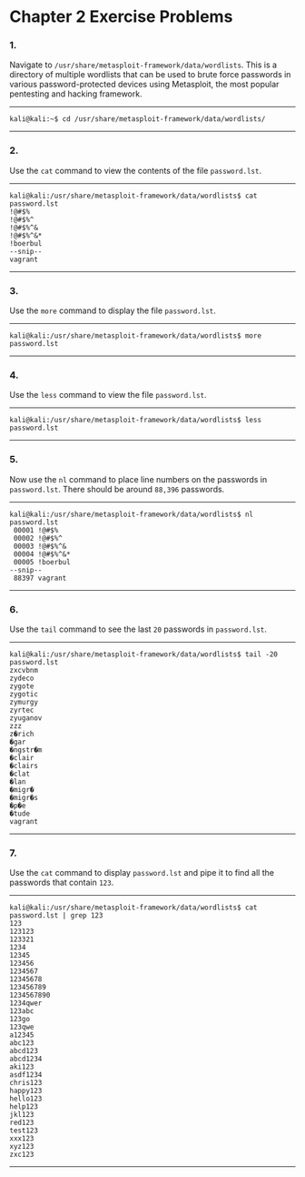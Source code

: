 <!---
  Name          : Chapter_2.md
  Project       : Linux Basics for Hackers 1e
  Description   : Solutions to chapter 2 exercise problems
  Creation Date : 06 September 2020
  Author        : amenasec
  Link          : https://github.com/amenasec
--->


# Chapter 2 Exercise Problems

### 1.
Navigate to `/usr/share/metasploit-framework/data/wordlists`. This is a directory of multiple wordlists that can be used to brute force passwords in various password-protected devices using Metasploit, the most popular pentesting and hacking framework.

---

````shell
kali@kali:~$ cd /usr/share/metasploit-framework/data/wordlists/
````

---


### 2.
Use the `cat` command to view the contents of the file `password.lst`.

---

````shell
kali@kali:/usr/share/metasploit-framework/data/wordlists$ cat password.lst
!@#$%
!@#$%^
!@#$%^&
!@#$%^&*
!boerbul
--snip--
vagrant
````

---


### 3.
Use the `more` command to display the file `password.lst`.

---

````shell
kali@kali:/usr/share/metasploit-framework/data/wordlists$ more password.lst
````

---


### 4.
Use the `less` command to view the file `password.lst`.

---

````shell
kali@kali:/usr/share/metasploit-framework/data/wordlists$ less password.lst
````

---


### 5.
Now use the `nl` command to place line numbers on the passwords in `password.lst`. There should be around `88,396` passwords.

---

````shell
kali@kali:/usr/share/metasploit-framework/data/wordlists$ nl password.lst
 00001 !@#$%
 00002 !@#$%^
 00003 !@#$%^&
 00004 !@#$%^&*
 00005 !boerbul
--snip--
 88397 vagrant
````

---


### 6.
Use the `tail` command to see the last `20` passwords in `password.lst`.

---

````shell
kali@kali:/usr/share/metasploit-framework/data/wordlists$ tail -20 password.lst
zxcvbnm
zydeco
zygote
zygotic
zymurgy
zyrtec
zyuganov
zzz
z�rich
�gar
�ngstr�m
�clair
�clairs
�clat
�lan
�migr�
�migr�s
�p�e
�tude
vagrant
````

---


### 7.
Use the `cat` command to display `password.lst` and pipe it to find all the passwords that contain `123`.

---

````shell
kali@kali:/usr/share/metasploit-framework/data/wordlists$ cat password.lst | grep 123
123
123123
123321
1234
12345
123456
1234567
12345678
123456789
1234567890
1234qwer
123abc
123go
123qwe
a12345
abc123
abcd123
abcd1234
aki123
asdf1234
chris123
happy123
hello123
help123
jkl123
red123
test123
xxx123
xyz123
zxc123
````

---
